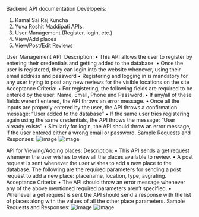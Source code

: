 Backend API documentation
Developers:
1. Kamal Sai Raj Kuncha
2. Yuva Roshit Maddipati
APIs: 
1.	User Management (Register, login, etc.)
2.	View/Add places
3.	View/Post/Edit Reviews

User Management API:
Description:
•	This API allows the user to register by entering their credentials and getting added to the database.
•	Once the user is registered, they can login into the website whenever, using their email address and password
•	Registering and logging in is mandatory for any user trying to post any new reviews for the visible locations on the site
Acceptance Criteria:
•	For registering, the following fields are required to be entered by the user: Name, Email, Phone and Password.
•	If any/all of these fields weren’t entered, the API throws an error message.
•	Once all the inputs are properly entered by the user, the API throws a confirmation message: “User added to the database”
•	If the same user tries registering again using the same credentials, the API throws the message: “User already exists”
•	Similarly for login, the API should throw an error message, if the user entered either a wrong email or password.
Sample Requests and Responses:
![image](https://user-images.githubusercontent.com/38933993/163862284-5f819808-3189-43fc-b5ba-0c8350378ad3.png)
![image](https://user-images.githubusercontent.com/38933993/163862304-33e669b8-bafc-4eda-8bc5-979d03c10cbe.png)

API for Viewing/Adding places:
Description:
•	This API sends a get request whenever the user wishes to view all the places available to review.
•	A post request is sent whenever the user wishes to add a new place to the database. The following are the required parameters for sending a post request to add a new place: placename, location, type, avgrating.
Acceptance Criteria:
•	The API should throw an error message whenever any of the above mentioned required parameters aren’t specified.
•	Whenever a get request is sent the API should send a response with the list of places along with the values of all the other place parameters.
Sample Requests and Responses:
![image](https://user-images.githubusercontent.com/38933993/163862518-ac209298-2c44-498e-896d-5fed39dad9dc.png)
![image](https://user-images.githubusercontent.com/38933993/163862535-1f949a81-c555-4e07-bf2a-a0a72ed7ae05.png)

